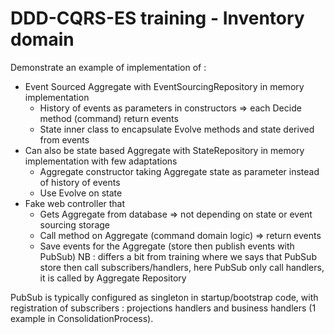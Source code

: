 # DDD-CQRS-ES training - Inventory domain

Demonstrate an example of implementation of :

- Event Sourced Aggregate with EventSourcingRepository in memory implementation
  - History of events as parameters in constructors => each Decide method (command) return events
  - State inner class to encapsulate Evolve methods and state derived from events
- Can also be state based Aggregate with StateRepository in memory implementation with few adaptations
  - Aggregate constructor taking Aggregate state as parameter instead of history of events
  - Use Evolve on state
- Fake web controller that
  - Gets Aggregate from database => not depending on state or event sourcing storage
  - Call method on Aggregate (command domain logic) => return events
  - Save events for the Aggregate (store then publish events with PubSub)
  NB : differs a bit from training where we says that PubSub store then call subscribers/handlers, here PubSub only call handlers, it is called by Aggregate Repository

PubSub is typically configured as singleton in startup/bootstrap code, with registration of subscribers : projections handlers and business handlers (1 example in ConsolidationProcess).
